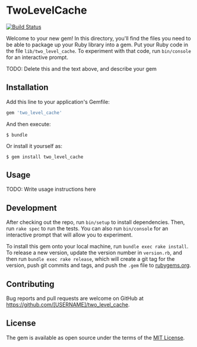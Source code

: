 # TwoLevelCache

[![Build Status](https://travis-ci.org/Ryazapov/two_level_cache.svg?branch=master)](https://travis-ci.org/Ryazapov/two_level_cache)

Welcome to your new gem! In this directory, you'll find the files you need to be able to package up your Ruby library into a gem. Put your Ruby code in the file `lib/two_level_cache`. To experiment with that code, run `bin/console` for an interactive prompt.

TODO: Delete this and the text above, and describe your gem

## Installation

Add this line to your application's Gemfile:

```ruby
gem 'two_level_cache'
```

And then execute:

    $ bundle

Or install it yourself as:

    $ gem install two_level_cache

## Usage

TODO: Write usage instructions here

## Development

After checking out the repo, run `bin/setup` to install dependencies. Then, run `rake spec` to run the tests. You can also run `bin/console` for an interactive prompt that will allow you to experiment.

To install this gem onto your local machine, run `bundle exec rake install`. To release a new version, update the version number in `version.rb`, and then run `bundle exec rake release`, which will create a git tag for the version, push git commits and tags, and push the `.gem` file to [rubygems.org](https://rubygems.org).

## Contributing

Bug reports and pull requests are welcome on GitHub at https://github.com/[USERNAME]/two_level_cache.

## License

The gem is available as open source under the terms of the [MIT License](https://opensource.org/licenses/MIT).
